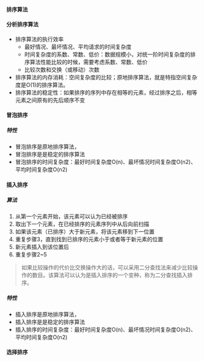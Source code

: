 #### 排序算法

#### 分析排序算法
* 排序算法的执行效率
    * 最好情况、最坏情况、平均请求的时间复杂度
    * 时间复杂度的系数、常数、低价：数据规模小，对统一阶时间复杂度的排序算法性能比较的时候，需要考虑系数、常数、低价
    * 比较次数和交换（或移动）次数
* 排序算法的内存消耗：空间复杂度的比较；原地排序算法，就是特指空间复杂度是O(1)的排序算法。
* 排序算法的稳定性：如果排序的序列中存在相等的元素，经过排序之后，相等元素之间原有的先后顺序不变

#### 冒泡排序

##### 特性
* 冒泡排序是原地排序算法，
* 冒泡排序是是稳定的排序算法
* 冒泡排序的时间复杂度：最好时间复杂度O(n)、最坏情况时间复杂度O(n2)、平均时间复杂度O(n2)

#### 插入排序
##### 算法
1. 从第一个元素开始，该元素可以认为已经被排序
2. 取出下一个元素，在已经排序的元素序列中从后向前扫描
3. 如果该元素（已排序）大于新元素，将该元素移到下一位置
4. 重复步骤3，直到找到已排序的元素小于或者等于新元素的位置
5. 新元素插入到该位置后
6. 重复步骤2~5

> 如果比较操作的代价比交换操作大的话，可以采用二分查找法来减少比较操作的数目。该算法可以认为是插入排序的一个变种，称为二分查找插入排序。



##### 特性
* 插入排序是原地排序算法，
* 插入排序是是稳定的排序算法
* 插入排序的时间复杂度：最好时间复杂度O(n)、最坏情况时间复杂度O(n2)、平均时间复杂度O(n2)

#### 选择排序

